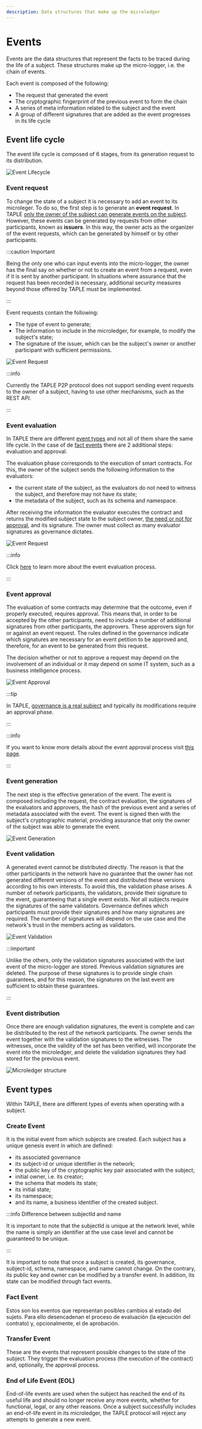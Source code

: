 ```yaml
---
description: Data structures that make up the microledger
---
```


# Events
Events are the data structures that represent the facts to be traced during the life of a subject. These structures make up the micro-logger, i.e. the chain of events.

Each event is composed of the following:
- The request that generated the event
- The cryptographic fingerprint of the previous event to form the chain
- A series of meta information related to the subject and the event
- A group of different signatures that are added as the event progresses in its life cycle

## Event life cycle

The event life cycle is composed of 6 stages, from its generation request to its distribution.

![Event Lifecycle](../img/event-life-cycle.svg)


### Event request 
To change the state of a subject it is necessary to add an event to its microleger. To do so, the first step is to generate an **event request**. In TAPLE [only the owner of the subject can generate events on the subject](./subjects.md#ownership-model). However, these events can be generated by requests from other participants, known as **issuers**. In this way, the owner acts as the organizer of the event requests, which can be generated by himself or by other participants.  

:::caution Important

Being the only one who can input events into the micro-logger, the owner has the final say on whether or not to create an event from a request, even if it is sent by another participant. In situations where assurance that the request has been recorded is necessary, additional security measures beyond those offered by TAPLE must be implemented.

:::

Event requests contain the following:
- The type of event to generate;
- The information to include in the microledger, for example, to modify the subject's state;
- The signature of the issuer, which can be the subject's owner or another participant with sufficient permissions.

![Event Request](../img/elc-request.svg)

:::info

Currently the TAPLE P2P protocol does not support sending event requests to the owner of a subject, having to use other mechanisms, such as the REST API. 

:::

### Event evaluation
In TAPLE there are different [event types](#event-types) and not all of them share the same life cycle. In the case of de [fact events](#fact-event) there are 2 additional steps: evaluation and approval. 

The evaluation phase corresponds to the execution of smart contracts. For this, the owner of the subject sends the following information to the evaluators:
- the current state of the subject, as the evaluators do not need to witness the subject, and therefore may not have its state;
- the metadata of the subject, such as its schema and namespace.

After receiving the information the evaluator executes the contract and returns the modified subject state to the subject owner, [the need or not for approval](#event-approval), and its signature. The owner must collect as many evaluator signatures as governance dictates.

![Event Request](../img/elc-evaluation.svg)

:::info

Click [here](./event-evaluation-process.md) to learn more about the event evaluation process.

:::

### Event approval
The evaluation of some contracts may determine that the outcome, even if properly executed, requires approval. This means that, in order to be accepted by the other participants, need to include a number of additional signatures from other participants, the approvers. These approvers sign for or against an event request. The rules defined in the governance indicate which signatures are necessary for an event petition to be approved and, therefore, for an event to be generated from this request. 

The decision whether or not to approve a request may depend on the involvement of an individual or it may depend on some IT system, such as a business intelligence process.

![Event Approval](../img/elc-approval.svg)

:::tip

In TAPLE, [governance is a real subject](./governance.md) and typically its modifications require an approval phase.

:::


:::info

If you want to know more details about the event approval process visit [this page](./event-approval-process.md).

:::

### Event generation
The next step is the effective generation of the event. The event is composed including the request, the contract evaluation, the signatures of the evaluators and approvers, the hash of the previous event and a series of metadata associated with the event. The event is signed then with the subject's cryptographic material, providing assurance that only the owner of the subject was able to generate the event.

![Event Generation](../img/elc-generation.svg)

### Event validation
A generated event cannot be distributed directly. The reason is that the other participants in the network have no guarantee that the owner has not generated different versions of the event and distributed these versions according to his own interests. To avoid this, the validation phase arises. A number of network participants, the validators, provide their signature to the event, guaranteeing that a single event exists. Not all subjects require the signatures of the same validators. Governance defines which participants must provide their signatures and how many signatures are required. The number of signatures will depend on the use case and the network's trust in the members acting as validators.  

![Event Validation](../img/elc-validation.svg)

:::important

Unlike the others, only the validation signatures associated with the last event of the micro-logger are stored. Previous validation signatures are deleted. The purpose of these signatures is to provide single chain guarantees, and for this reason, the signatures on the last event are sufficient to obtain these guarantees. 

:::

### Event distribution
Once there are enough validation signatures, the event is complete and can be distributed to the rest of the network participants. The owner sends the event together with the validation signatures to the witnesses. The witnesses, once the validity of the set has been verified, will incorporate the event into the microledger, and delete the validation signatures they had stored for the previous event. 

![Microledger structure](../img/microledger-structure.svg)

## Event types
Within TAPLE, there are different types of events when operating with a subject.

### Create Event
It is the initial event from which subjects are created. Each subject has a unique genesis event in which are defined:
- its associated governance
- its subject-id or unique identifier in the network;
- the public key of the cryptographic key pair associated with the subject;
- initial owner, i.e. its creator;
- the schema that models its state;
- its initial state;
- its namespace; 
- and its name, a business identifier of the created subject.

:::info Difference between subjectId and name

It is important to note that the subjectId is unique at the network level, while the name is simply an identifier at the use case level and cannot be guaranteed to be unique.

:::

It is important to note that once a subject is created, its governance, subject-id, schema, namespace, and name cannot change. On the contrary, its public key and owner can be modified by a transfer event. In addition, its state can be modified through fact events. 

### Fact Event
Estos son los eventos que representan posibles cambios al estado del sujeto. Para ello desencadenan el proceso de evaluación (la ejecución del contrato) y, opcionalmente, el de aprobación.

### Transfer Event 
These are the events that represent possible changes to the state of the subject. They trigger the evaluation process (the execution of the contract) and, optionally, the approval process.

### End of Life Event (EOL)
End-of-life events are used when the subject has reached the end of its useful life and should no longer receive any more events, whether for functional, legal, or any other reasons. Once a subject successfully includes an end-of-life event in its microledger, the TAPLE protocol will reject any attempts to generate a new event.

